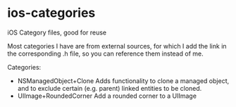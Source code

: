 # ios-categories
iOS Category files, good for reuse

Most categories I have are from external sources, for which I add the link in the corresponding .h file, so you can reference them instead of me.

Categories:
* NSManagedObject+Clone
  Adds functionality to clone a managed object, and to exclude certain (e.g. parent) linked entities to be cloned.
* UIImage+RoundedCorner
  Add a rounded corner to a UIImage